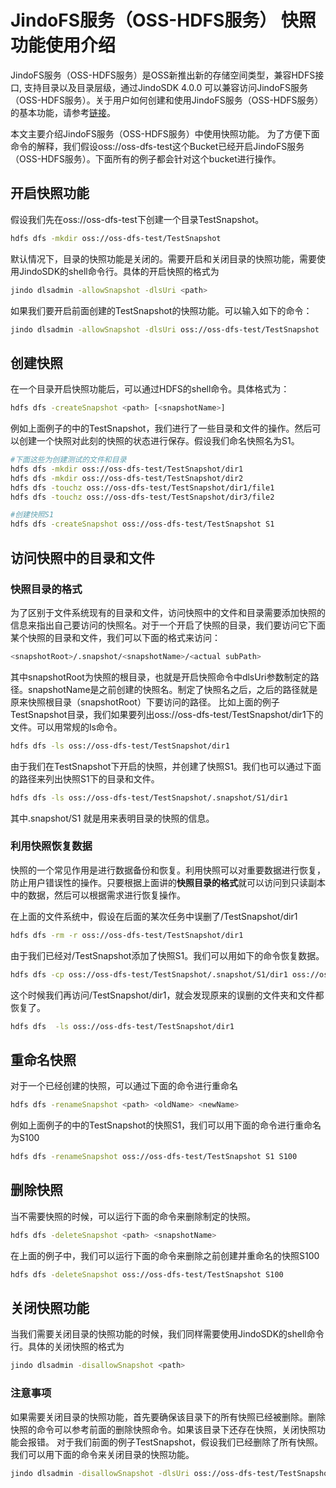 # JindoFS服务（OSS-HDFS服务） 快照功能使用介绍
JindoFS服务（OSS-HDFS服务）是OSS新推出新的存储空间类型，兼容HDFS接口, 支持目录以及目录层级，通过JindoSDK 4.0.0 可以兼容访问JindoFS服务（OSS-HDFS服务）。关于用户如何创建和使用JindoFS服务（OSS-HDFS服务）的基本功能，请参考[链接](https://github.com/aliyun/alibabacloud-jindodata/blob/master/docs_v4/cn/jindo_dls/jindo_dls_howto.md)。

本文主要介绍JindoFS服务（OSS-HDFS服务）中使用快照功能。
为了方便下面命令的解释，我们假设oss://oss-dfs-test这个Bucket已经开启JindoFS服务（OSS-HDFS服务）。下面所有的例子都会针对这个bucket进行操作。
## 开启快照功能
假设我们先在oss://oss-dfs-test下创建一个目录TestSnapshot。
```bash
hdfs dfs -mkdir oss://oss-dfs-test/TestSnapshot
```
默认情况下，目录的快照功能是关闭的。需要开启和关闭目录的快照功能，需要使用JindoSDK的shell命令行。具体的开启快照的格式为
```bash
jindo dlsadmin -allowSnapshot -dlsUri <path>
```
如果我们要开启前面创建的TestSnapshot的快照功能。可以输入如下的命令：
```bash
jindo dlsadmin -allowSnapshot -dlsUri oss://oss-dfs-test/TestSnapshot
```
## 创建快照
在一个目录开启快照功能后，可以通过HDFS的shell命令。具体格式为：
```bash
hdfs dfs -createSnapshot <path> [<snapshotName>]
```
例如上面例子的中的TestSnapshot，我们进行了一些目录和文件的操作。然后可以创建一个快照对此刻的快照的状态进行保存。假设我们命名快照名为S1。
```bash
#下面这些为创建测试的文件和目录
hdfs dfs -mkdir oss://oss-dfs-test/TestSnapshot/dir1
hdfs dfs -mkdir oss://oss-dfs-test/TestSnapshot/dir2
hdfs dfs -touchz oss://oss-dfs-test/TestSnapshot/dir1/file1
hdfs dfs -touchz oss://oss-dfs-test/TestSnapshot/dir3/file2

#创建快照S1
hdfs dfs -createSnapshot oss://oss-dfs-test/TestSnapshot S1
```
## 访问快照中的目录和文件
### 快照目录的格式
为了区别于文件系统现有的目录和文件，访问快照中的文件和目录需要添加快照的信息来指出自己要访问的快照名。对于一个开启了快照的目录，我们要访问它下面某个快照的目录和文件，我们可以下面的格式来访问：

```bash
<snapshotRoot>/.snapshot/<snapshotName>/<actual subPath>
```

其中snapshotRoot为快照的根目录，也就是开启快照命令中dlsUri参数制定的路径。snapshotName是之前创建的快照名。制定了快照名之后，之后的路径就是原来快照根目录（snapshotRoot）下要访问的路径。
比如上面的例子TestSnapshot目录，我们如果要列出oss://oss-dfs-test/TestSnapshot/dir1下的文件。可以用常规的ls命令。
```bash
hdfs dfs -ls oss://oss-dfs-test/TestSnapshot/dir1
```
​
由于我们在TestSnapshot下开启的快照，并创建了快照S1。我们也可以通过下面的路径来列出快照S1下的目录和文件。
```bash
hdfs dfs -ls oss://oss-dfs-test/TestSnapshot/.snapshot/S1/dir1
```
其中.snapshot/S1 就是用来表明目录的快照的信息。

### 利用快照恢复数据
快照的一个常见作用是进行数据备份和恢复。利用快照可以对重要数据进行恢复，防止用户错误性的操作。只要根据上面讲的**快照目录的格式**就可以访问到只读副本中的数据，然后可以根据需求进行恢复操作。

在上面的文件系统中，假设在后面的某次任务中误删了/TestSnapshot/dir1
```bash
hdfs dfs -rm -r oss://oss-dfs-test/TestSnapshot/dir1
```
由于我们已经对/TestSnapshot添加了快照S1。我们可以用如下的命令恢复数据。
```bash
hdfs dfs -cp oss://oss-dfs-test/TestSnapshot/.snapshot/S1/dir1 oss://oss-dfs-test/TestSnapshot
```
这个时候我们再访问/TestSnapshot/dir1，就会发现原来的误删的文件夹和文件都恢复了。
```bash
hdfs dfs  -ls oss://oss-dfs-test/TestSnapshot/dir1
```

## 重命名快照
对于一个已经创建的快照，可以通过下面的命令进行重命名
```bash
hdfs dfs -renameSnapshot <path> <oldName> <newName>
```
例如上面例子的中的TestSnapshot的快照S1，我们可以用下面的命令进行重命名为S100
​

```bash
hdfs dfs -renameSnapshot oss://oss-dfs-test/TestSnapshot S1 S100
```
## 删除快照
当不需要快照的时候，可以运行下面的命令来删除制定的快照。
```bash
hdfs dfs -deleteSnapshot <path> <snapshotName>
```
在上面的例子中，我们可以运行下面的命令来删除之前创建并重命名的快照S100
```bash
hdfs dfs -deleteSnapshot oss://oss-dfs-test/TestSnapshot S100
```
## 关闭快照功能
当我们需要关闭目录的快照功能的时候，我们同样需要使用JindoSDK的shell命令行。具体的关闭快照的格式为
```bash
jindo dlsadmin -disallowSnapshot <path>
```
### 注意事项
如果需要关闭目录的快照功能，首先要确保该目录下的所有快照已经被删除。删除快照的命令可以参考前面的删除快照命令。如果该目录下还存在快照，关闭快照功能会报错。
对于我们前面的例子TestSnapshot，假设我们已经删除了所有快照。我们可以用下面的命令来关闭目录的快照功能。
```bash
jindo dlsadmin -disallowSnapshot -dlsUri oss://oss-dfs-test/TestSnapshot
```

